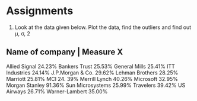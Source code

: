 # Assignments
1. Look at the data given below. Plot the data, find the outliers and find out  μ, σ, 2

Name of company |  	Measure X
------------------------------
Allied Signal	      24.23%
Bankers Trust	      25.53%
General Mills	      25.41%
ITT Industries	    24.14%
J.P.Morgan & Co.	  29.62%
Lehman Brothers	    28.25%
Marriott	          25.81%
MCI	24.             39%
Merrill Lynch	      40.26%
Microsoft	          32.95%
Morgan Stanley	    91.36%
Sun Microsystems	  25.99%
Travelers	          39.42%
US Airways	        26.71%
Warner-Lambert	    35.00%
